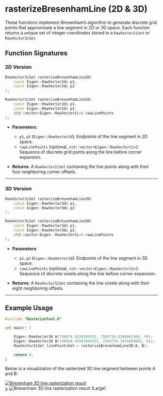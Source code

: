 # **rasterizeBresenhamLine (2D & 3D)**


These functions implement Bresenham’s algorithm to generate discrete grid points that approximate a line segment in 2D or 3D space.
Each function returns a unique set of integer coordinates stored in a `RowVector2iSet` or `RowVector3iSet`.

## **Function Signatures**

### **2D Version**
```cpp
RowVector2iSet rasterizeBresenhamLine2D(
    const Eigen::RowVector2d& p1,
    const Eigen::RowVector2d& p2
);

RowVector2iSet rasterizeBresenhamLine2D(
    const Eigen::RowVector2d& p1,
    const Eigen::RowVector2d& p2,
    std::vector<Eigen::RowVector2i>& rawLinePoints
);
```
- **Parameters**: 
    - `p1`, `p2` (`Eigen::RowVector2d`): Endpoints of the line segment in 2D space.  
    - `rawLinePoints` (optional, `std::vector<Eigen::RowVector2i>`): Sequence of discrete grid points along the line before corner expansion.

- **Returns**: A `RowVector2iSet` containing the line points along with their four neighboring corner offsets.

---

### **3D Version**
```cpp
RowVector3iSet rasterizeBresenhamLine3D(
    const Eigen::RowVector3d& p1,
    const Eigen::RowVector3d& p2
);

RowVector3iSet rasterizeBresenhamLine3D(
    const Eigen::RowVector3d& p1,
    const Eigen::RowVector3d& p2,
    std::vector<Eigen::RowVector3i>& rawLinePoints
);
```
- **Parameters**: 
    - `p1`, `p2` (`Eigen::RowVector3d`): Endpoints of the line segment in 3D space.  
    - `rawLinePoints` (optional, `std::vector<Eigen::RowVector3i>`): Sequence of discrete voxels along the line before corner expansion.

- **Returns**: A `RowVector3iSet` containing the line voxels along with their eight neighboring offsets.

---


## **Example Usage**

```cpp
#include "RasterizeTool.h"

int main() {

    Eigen::RowVector3d A(748674.4539194419, 2564739.5306861168, 49);
    Eigen::RowVector3d B(748694.42507040221, 2564734.3476669602, 81);
	RowVector3iSet linePointsSet = rasterizeBresenhamLine3D(A, B);
	
	return 0;
}
```

Below is a visualization of the rasterized 3D line segment between points A and B:

<a id="close-lightbox" style="display: none;"></a>
<div class="single-img-container">
    <a href="#lightbox-single" class="lightbox-trigger">
        <img src="../line/bresenham1.png" 
             alt="Bresenham 3D line rasterization result"> 
    </a>
</div>

<div id="lightbox-single" class="lightbox">
    <a href="#close-lightbox" class="lightbox-close">&times;</a>
    <img src="../line/bresenham1.png" alt="Bresenham 3D line rasterization result (Large)">
</div>